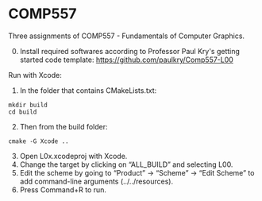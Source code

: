 # COMP557
Three assignments of COMP557 - Fundamentals of Computer Graphics.

0. Install required softwares according to Professor Paul Kry's getting started code template:
https://github.com/paulkry/Comp557-L00

Run with Xcode:
1. In the folder that contains CMakeLists.txt:
```
mkdir build
cd build
```
2. Then from the build folder:
```
cmake -G Xcode ..
```
3. Open L0x.xcodeproj with Xcode.
4. Change the target by clicking on “ALL_BUILD” and selecting L00.
5. Edit the scheme by going to “Product” -> “Scheme” -> “Edit Scheme” to add command-line arguments (../../resources).
6. Press Command+R to run.
